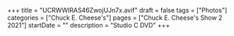 +++
title = "UCRWWlRAS46ZwojUJn7x.avif"
draft = false
tags = ["Photos"]
categories = ["Chuck E. Cheese's"]
pages = ["Chuck E. Cheese's Show 2 2021"]
startDate = ""
description = "Studio C DVD"
+++
